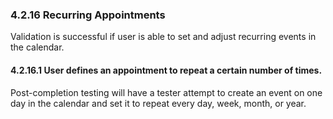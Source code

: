 ### 4.2.16 Recurring Appointments

Validation is successful if user is able to set and adjust recurring events in the calendar.

#### 4.2.16.1 User defines an appointment to repeat a certain number of times.

Post-completion testing will have a tester attempt to create an event on one day in the calendar and set it to repeat every day, week, month, or year.

